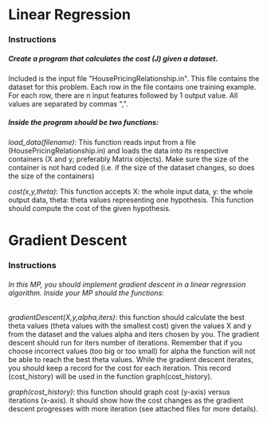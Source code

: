# Linear Regression

### Instructions

##### Create a program that calculates the cost (J) given a dataset.
Included is the input file "HousePricingRelationship.in". This file contains the dataset for this problem. Each row in the file contains one training example. For each row, there are n input features followed by 1 output value. All values are separated by commas ",".

##### Inside the program should be two functions:

*load_data(filename)*: This function reads input from a file (HousePricingRelationship.in) and loads the data into its respective containers (X and y; preferably Matrix objects). Make sure the size of the container is not hard coded (i.e. if the size of the dataset changes, so does the size of the containers)

*cost(x,y,theta)*: This function accepts X: the whole input data, y: the whole output data, theta: theta values representing one hypothesis. This function should compute the cost of the given hypothesis.

# Gradient Descent

### Instructions

###### In this MP, you should implement gradient descent in a linear regression algorithm. Inside your MP should the functions:

*gradientDescent(X,y,alpha,iters)*: this function should calculate the best theta values (theta values with the smallest cost) given the values X and y from the dataset and the values alpha and iters chosen by you. The gradient descent should run for iters number of iterations. Remember that if you choose incorrect values (too big or too small) for alpha the function will not be able to reach the best theta values. While the gradient descent iterates, you should keep a record for the cost for each iteration. This record (cost_history) will be used in the function graph(cost_history).

*graph(cost_history)*: this function should graph cost (y-axis) versus iterations (x-axis). It should show how the cost changes as the gradient descent progresses with more iteration (see attached files for more details).
